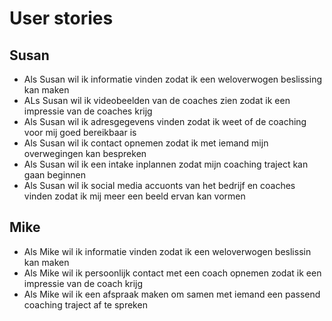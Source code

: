 # User stories

## Susan
* Als Susan wil ik informatie vinden zodat ik een weloverwogen beslissing kan maken
* ALs Susan wil ik videobeelden van de coaches zien zodat ik een impressie van de coaches krijg
* Als Susan wil ik adresgegevens vinden zodat ik weet of de coaching voor mij goed bereikbaar is
* Als Susan wil ik contact opnemen zodat ik met iemand mijn overwegingen kan bespreken
* Als Susan wil ik een intake inplannen zodat mijn coaching traject kan gaan beginnen
* Als Susan wil ik social media accuonts van het bedrijf en coaches vinden zodat ik mij meer een beeld ervan kan vormen 

## Mike 
* Als Mike wil ik informatie vinden zodat ik een weloverwogen beslissin kan maken 
* Als Mike wil ik persoonlijk contact met een coach opnemen zodat ik een impressie van de coach krijg
* Als Mike wil ik een afspraak maken om samen met iemand een passend coaching traject af te spreken
